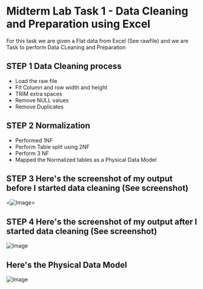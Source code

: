 
# Midterm Lab Task 1 - Data Cleaning and Preparation using Excel
For this task we are given a Flat data from Excel (See rawfile) and we are Task to perform Data CLeaning and Preparation 
## STEP 1 Data Cleaning process
- Load the raw file
- Fit Column and row width and height
- TRIM extra spaces
- Remove NULL values
- Remove Duplicates
## STEP 2 Normalization 
- Performed 1NF
- Perform Table split using 2NF
- Perform 3 NF
- Mapped the Normalized tables as a Physical Data Model
## STEP 3 Here's the screenshot of my output before I started data cleaning (See screenshot) 

<![Image](https://github.com/user-attachments/assets/24b436f1-9a29-4cfe-8327-9878286379ad)>


## STEP 4 Here's the screenshot of my output after I started data cleaning (See screenshot)
![Image](https://github.com/user-attachments/assets/902724cd-8d0b-47c8-b124-a144a94d17c0)
## Here's the Physical Data Model
![Image](https://github.com/user-attachments/assets/b2cad954-3703-41b7-8c37-c99bf6755d92)


